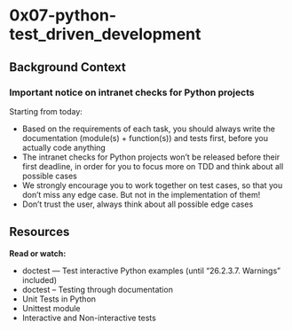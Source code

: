 # 0x07-python-test_driven_development

## Background Context
### Important notice on intranet checks for Python projects
Starting from today:

- Based on the requirements of each task, you should always write the documentation (module(s) + function(s)) and tests first, before you actually code anything
- The intranet checks for Python projects won’t be released before their first deadline, in order for you to focus more on TDD and think about all possible cases
- We strongly encourage you to work together on test cases, so that you don’t miss any edge case. But not in the implementation of them!
- Don’t trust the user, always think about all possible edge cases

## Resources
**Read or watch:**

- doctest — Test interactive Python examples (until “26.2.3.7. Warnings” included)
- doctest – Testing through documentation
- Unit Tests in Python
- Unittest module
- Interactive and Non-interactive tests
